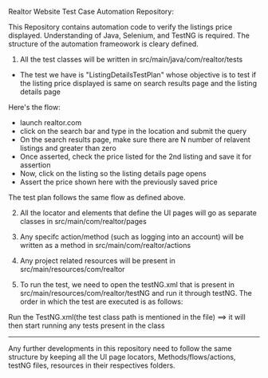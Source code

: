 
Realtor Website Test Case Automation Repository:

This Repository contains automation code to verify the listings price displayed. Understanding of Java, Selenium, and TestNG is required. The structure of the automation frameowork is cleary defined.

 1. All the test classes will be written in src/main/java/com/realtor/tests
  - The test we have is "ListingDetailsTestPlan" whose objective is to test if the listing price displayed is same on search results page and the listing details page
  
  Here's the flow:
  
  - launch realtor.com
  - click on the search bar and type in the location and submit the query
  - On the search results page, make sure there are N number of relavent listings and greater than zero
  - Once asserted, check the price listed for the 2nd listing and save it for assertion
  - Now, click on the listing so the listing details page opens
  - Assert the price shown here with the previously saved price
  
  The test plan follows the same flow as defined above.
  
2. All the locator and elements that define the UI pages will go as separate classes in src/main/com/realtor/pages

3. Any specifc action/method (such as logging into an account) will be written as a method in src/main/com/realtor/actions

4. Any project related resources will be present in src/main/resources/com/realtor

5. To run the test, we need to open the testNG.xml that is present in src/main/resources/com/realtor/testNG and run it through testNG. The order in which the test are executed is as follows:

Run the TestNG.xml(the test class path is mentioned in the file) ==> it will then start running any tests present in the class 
_______________________________________________________________

Any further developments in this repository need to follow the same structure by keeping all the UI page locators, Methods/flows/actions, testNG files, resources in their respectives folders. 
 
